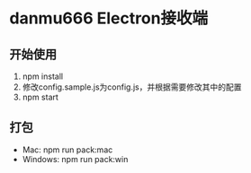 # danmu666 Electron接收端

## 开始使用
1. npm install
2. 修改config.sample.js为config.js，并根据需要修改其中的配置
3. npm start

## 打包
* Mac: npm run pack:mac
* Windows: npm run pack:win
